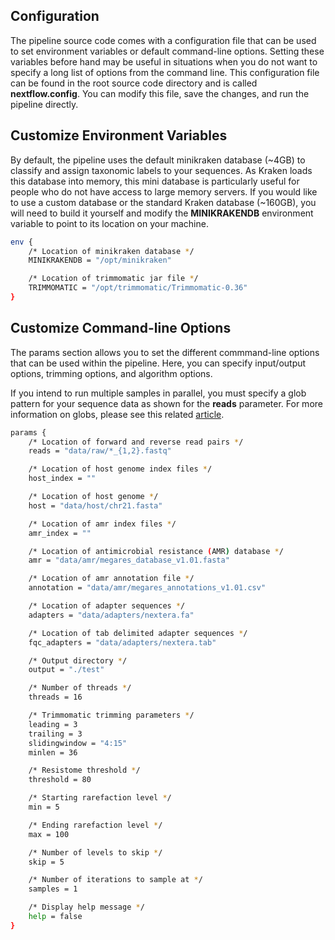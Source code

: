 Configuration
-------------

The pipeline source code comes with a configuration file that can be used to set environment variables or default command-line options. Setting these variables before hand may be useful in situations when you do not want to specify a long list of options from the command line. This configuration file can be found in the root source code directory and is called **nextflow.config**. You can modify this file, save the changes, and run the pipeline directly.


Customize Environment Variables
-------------------------------

By default, the pipeline uses the default minikraken database (~4GB) to classify and assign taxonomic labels to your sequences. As Kraken loads this database into memory, this mini database is particularly useful for people who do not have access to large memory servers. If you would like to use a custom database or the standard Kraken database (~160GB), you will need to build it yourself and modify the **MINIKRAKENDB** environment variable to point to its location on your machine.

```bash
env {
    /* Location of minikraken database */
    MINIKRAKENDB = "/opt/minikraken"

    /* Location of trimmomatic jar file */
    TRIMMOMATIC = "/opt/trimmomatic/Trimmomatic-0.36"
}
```

Customize Command-line Options
------------------------------

The params section allows you to set the different commmand-line options that can be used within the pipeline. Here, you can specify input/output options, trimming options, and algorithm options.

If you intend to run multiple samples in parallel, you must specify a glob pattern for your sequence data as shown for the **reads** parameter. For more information on globs, please see this related [article](https://en.wikipedia.org/wiki/Glob_(programming)).

```bash
params {
    /* Location of forward and reverse read pairs */
    reads = "data/raw/*_{1,2}.fastq"

    /* Location of host genome index files */
    host_index = ""

    /* Location of host genome */
    host = "data/host/chr21.fasta"

    /* Location of amr index files */
    amr_index = ""

    /* Location of antimicrobial resistance (AMR) database */
    amr = "data/amr/megares_database_v1.01.fasta"

    /* Location of amr annotation file */
    annotation = "data/amr/megares_annotations_v1.01.csv"

    /* Location of adapter sequences */
    adapters = "data/adapters/nextera.fa"

    /* Location of tab delimited adapter sequences */
    fqc_adapters = "data/adapters/nextera.tab"

    /* Output directory */
    output = "./test"

    /* Number of threads */
    threads = 16

    /* Trimmomatic trimming parameters */
    leading = 3
    trailing = 3
    slidingwindow = "4:15"
    minlen = 36

    /* Resistome threshold */
    threshold = 80

    /* Starting rarefaction level */
    min = 5

    /* Ending rarefaction level */
    max = 100

    /* Number of levels to skip */
    skip = 5

    /* Number of iterations to sample at */
    samples = 1

    /* Display help message */
    help = false
}
```
